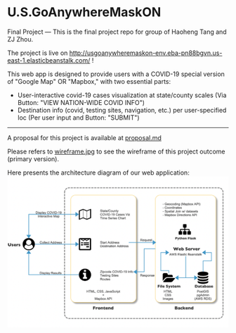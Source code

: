# U.S.GoAnywhereMaskON

Final Project — This is the final project repo for group of Haoheng Tang and ZJ Zhou.

The project is live on http://usgoanywheremaskon-env.eba-pn88bgvn.us-east-1.elasticbeanstalk.com/ !

This web app is designed to provide users with a COVID-19 special version of "Google Map" OR "Mapbox," with two essential parts:

- User-interactive covid-19 cases visualization at state/county scales (Via Button: "VIEW NATION-WIDE COVID INFO")
- Destination info (covid, testing sites, navigation, etc.) per user-specified loc (Per user input and Button: "SUBMIT")

---

A proposal for this project is available at [proposal.md](https://github.com/MUSA-509/final-project-haoheng-zj/blob/main/proposal.md)

Please refers to [wireframe.jpg](https://github.com/MUSA-509/final-project-haoheng-zj/blob/main/wireframe.jpg) to see the wireframe of this project outcome (primary version).

Here presents the architecture diagram of our web application:
![arch.diagram](https://github.com/MUSA-509/final-project-haoheng-zj/blob/main/intro/architecture_diagram.png)
